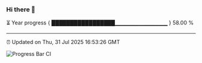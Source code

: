 ### Hi there 👋

⏳ Year progress { █████████████████▁▁▁▁▁▁▁▁▁▁▁▁▁ } 58.00 %

---

⏰ Updated on Thu, 31 Jul 2025 16:53:26 GMT

![Progress Bar CI](https://github.com/IshwaranRudhara/GIT-ACTION/workflows/Progress%20Bar%20CI/badge.svg)
